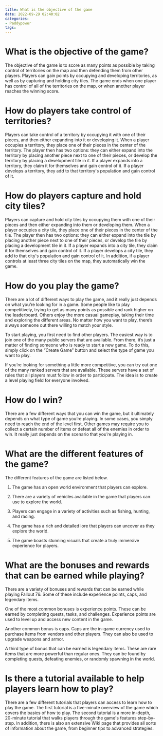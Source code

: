 ```yaml
---
title: What is the objective of the game
date: 2022-09-29 02:40:02
categories:
- Paddypower
tags:
---
```



#  What is the objective of the game?

The objective of the game is to score as many points as possible by taking control of territories on the map and then defending them from other players. Players can gain points by occupying and developing territories, as well as by capturing and holding city tiles. The game ends when one player has control of all of the territories on the map, or when another player reaches the winning score.

# How do players take control of territories?

Players can take control of a territory by occupying it with one of their pieces, and then either expanding into it or developing it. When a player occupies a territory, they place one of their pieces in the center of the territory. The player then has two options: they can either expand into the territory by placing another piece next to one of their pieces, or develop the territory by placing a development tile in it. If a player expands into a territory, they claim it for themselves and gain control of it. If a player develops a territory, they add to that territory's population and gain control of it.

# How do players capture and hold city tiles?

Players can capture and hold city tiles by occupying them with one of their pieces and then either expanding into them or developing them. When a player occupies a city tile, they place one of their pieces in the center of the tile. The player then has two options: they can either expand into the tile by placing another piece next to one of their pieces, or develop the tile by placing a development tile in it. If a player expands into a city tile, they claim it for themselves and gain control of it. If a player develops a city tile, they add to that city's population and gain control of it. In addition, if a player controls at least three city tiles on the map, they automatically win the game.

#  How do you play the game?

There are a lot of different ways to play the game, and it really just depends on what you’re looking for in a game. Some people like to play competitively, trying to get as many points as possible and rank higher on the leaderboard. Others enjoy the more casual gameplay, taking their time and exploring the different areas. No matter how you want to play, there’s always someone out there willing to match your style.

To start playing, you first need to find other players. The easiest way is to join one of the many public servers that are available. From there, it’s just a matter of finding someone who is ready to start a new game. To do this, simply click on the “Create Game” button and select the type of game you want to play.

If you’re looking for something a little more competitive, you can try out one of the many ranked servers that are available. These servers have a set of rules that all players must follow in order to participate. The idea is to create a level playing field for everyone involved.

# How do I win?

There are a few different ways that you can win the game, but it ultimately depends on what type of game you’re playing. In some cases, you simply need to reach the end of the level first. Other games may require you to collect a certain number of items or defeat all of the enemies in order to win. It really just depends on the scenario that you’re playing in.

#  What are the different features of the game?

The different features of the game are listed below.

1. The game has an open world environment that players can explore.

2. There are a variety of vehicles available in the game that players can use to explore the world.

3. Players can engage in a variety of activities such as fishing, hunting, and racing.

4. The game has a rich and detailed lore that players can uncover as they explore the world.

5. The game boasts stunning visuals that create a truly immersive experience for players.

#  What are the bonuses and rewards that can be earned while playing?

There are a variety of bonuses and rewards that can be earned while playing Fallout 76. Some of these include experience points, caps, and legendary items.

One of the most common bonuses is experience points. These can be earned by completing quests, tasks, and challenges. Experience points are used to level up and access new content in the game.

Another common bonus is caps. Caps are the in-game currency used to purchase items from vendors and other players. They can also be used to upgrade weapons and armor.

A third type of bonus that can be earned is legendary items. These are rare items that are more powerful than regular ones. They can be found by completing quests, defeating enemies, or randomly spawning in the world.

#  Is there a tutorial available to help players learn how to play?

There are a few different tutorials that players can access to learn how to play the game. The first tutorial is a five-minute overview of the game which covers the basics of how to play. The second tutorial is a more in-depth, 20-minute tutorial that walks players through the game's features step-by-step. In addition, there is also an extensive Wiki page that provides all sorts of information about the game, from beginner tips to advanced strategies.